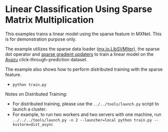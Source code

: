 Linear Classification Using Sparse Matrix Multiplication
===========
This examples trains a linear model using the sparse feature in MXNet. This is for demonstration purpose only.

The example utilizes the sparse data loader ([mx.io.LibSVMIter](https://mxnet.incubator.apache.org/versions/master/api/python/io/io.html#mxnet.io.LibSVMIter)),
the sparse dot operator and [sparse gradient updaters](https://mxnet.incubator.apache.org/versions/master/api/python/ndarray/sparse.html#updater)
to train a linear model on the
[Avazu](https://www.csie.ntu.edu.tw/~cjlin/libsvmtools/datasets/binary.html#avazu) click-through-prediction dataset.

The example also shows how to perform distributed training with the sparse feature.

- `python train.py`

Notes on Distributed Training:

- For distributed training, please use the `../../tools/launch.py` script to launch a cluster.
- For example, to run two workers and two servers with one machine, run `../../../tools/launch.py -n 2 --launcher=local python train.py --kvstore=dist_async`
